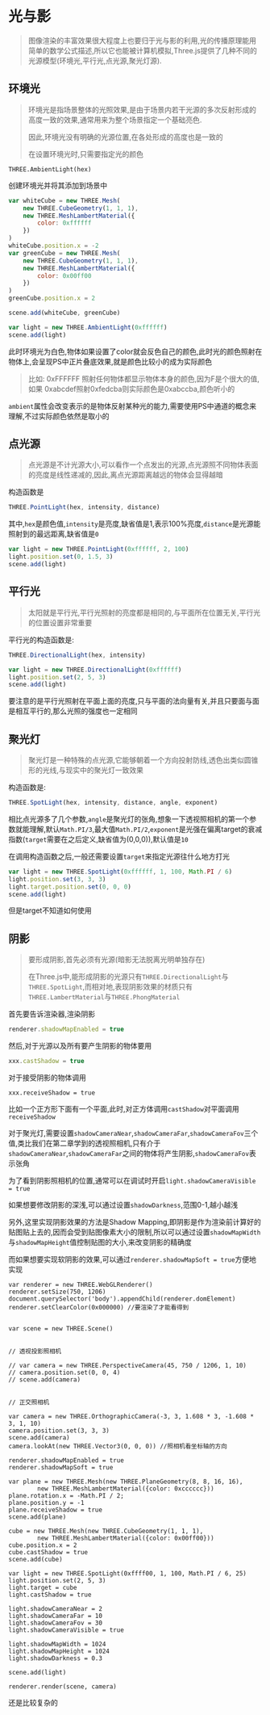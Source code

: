 # 光与影
> 图像渲染的丰富效果很大程度上也要归于光与影的利用,光的传播原理能用简单的数学公式描述,所以它也能被计算机模拟,Three.js提供了几种不同的光源模型(环境光,平行光,点光源,聚光灯源).

## 环境光
> 环境光是指场景整体的光照效果,是由于场景内若干光源的多次反射形成的高度一致的效果,通常用来为整个场景指定一个基础亮色.
> 
> 因此,环境光没有明确的光源位置,在各处形成的高度也是一致的
> 
> 在设置环境光时,只需要指定光的颜色

```
THREE.AmbientLight(hex)
```

创建环境光并将其添加到场景中

```js
var whiteCube = new THREE.Mesh(
	new THREE.CubeGeometry(1, 1, 1),
	new THREE.MeshLambertMaterial({
		color: 0xffffff
	})
)
whiteCube.position.x = -2
var greenCube = new THREE.Mesh(
	new THREE.CubeGeometry(1, 1, 1),
	new THREE.MeshLambertMaterial({
		color: 0x00ff00
	})
)
greenCube.position.x = 2

scene.add(whiteCube, greenCube)

var light = new THREE.AmbientLight(0xffffff)
scene.add(light)
```

此时环境光为白色,物体如果设置了color就会反色自己的颜色,此时光的颜色照射在物体上,会呈现PS中正片叠底效果,就是颜色比较小的成为实际颜色

> 比如: 0xFFFFFF 照射任何物体都显示物体本身的颜色,因为F是个很大的值,如果 0xabcdef照射0xfedcba则实际颜色是0xabccba,颜色听小的

`ambient`属性会改变表示的是物体反射某种光的能力,需要使用PS中通道的概念来理解,不过实际颜色依然是取小的


## 点光源
> 点光源是不计光源大小,可以看作一个点发出的光源,点光源照不同物体表面的亮度是线性递减的,因此,离点光源距离越远的物体会显得越暗

构造函数是

```js
THREE.PointLight(hex, intensity, distance)
```

其中,`hex`是颜色值,`intensity`是亮度,缺省值是1,表示100%亮度,`distance`是光源能照射到的最远距离,缺省值是`0`

```js
var light = new THREE.PointLight(0xffffff, 2, 100)
light.position.set(0, 1.5, 3)
scene.add(light)
```

## 平行光
> 太阳就是平行光,平行光照射的亮度都是相同的,与平面所在位置无关,平行光的位置设置非常重要

平行光的构造函数是:

```js
THREE.DirectionalLight(hex, intensity)
```

```js
var light = new THREE.DirectionalLight(0xffffff)
light.position.set(2, 5, 3)
scene.add(light)
```

要注意的是平行光照射在平面上面的亮度,只与平面的法向量有关,并且只要面与面是相互平行的,那么光照的强度也一定相同

## 聚光灯

> 聚光灯是一种特殊的点光源,它能够朝着一个方向投射防线,透色出类似圆锥形的光线,与现实中的聚光灯一致效果

构造函数是:

```js
THREE.SpotLight(hex, intensity, distance, angle, exponent)
```

相比点光源多了几个参数,`angle`是聚光灯的张角,想象一下透视照相机的第一个参数就能理解,默认`Math.PI/3`,最大值`Math.PI/2`,`exponent`是光强在偏离target的衰减指数(`target`需要在之后定义,缺省值为(0,0,0)),默认值是`10`

在调用构造函数之后,一般还需要设置`target`来指定光源往什么地方打光


```js
var light = new THREE.SpotLight(0xffffff, 1, 100, Math.PI / 6)
light.position.set(3, 3, 3)
light.target.position.set(0, 0, 0)
scene.add(light)
```

但是target不知道如何使用


## 阴影

> 要形成阴影,首先必须有光源(暗影无法脱离光明单独存在)
> 
> 在Three.js中,能形成阴影的光源只有`THREE.DirectionalLight`与`THREE.SpotLight`,而相对地,表现阴影效果的材质只有`THREE.LambertMaterial`与`THREE.PhongMaterial`

首先要告诉渲染器,渲染阴影

```js
renderer.shadowMapEnabled = true
```

然后,对于光源以及所有要产生阴影的物体要用

```js
xxx.castShadow = true
```

对于接受阴影的物体调用

```
xxx.receiveShadow = true
```

比如一个正方形下面有一个平面,此时,对正方体调用`castShadow`对平面调用`receiveShadow`

对于聚光灯,需要设置`shadowCameraNear`,`shadowCameraFar`,`shadowCameraFov`三个值,类比我们在第二章学到的透视照相机,只有介于`shadowCameraNear`,`shadowCameraFar`之间的物体将产生阴影,`shadowCameraFov`表示张角

为了看到阴影照相机的位置,通常可以在调试时开启`light.shadowCameraVisible = true`

如果想要修改阴影的深浅,可以通过设置`shadowDarkness`,范围0-1,越小越浅

另外,这里实现阴影效果的方法是Shadow Mapping,即阴影是作为渲染前计算好的贴图贴上去的,因而会受到贴图像素大小的限制,所以可以通过设置`shadowMapWidth`与`shadowMapHeight`值控制贴图的大小,来改变阴影的精确度

而如果想要实现软阴影的效果,可以通过`renderer.shadowMapSoft = true`方便地实现

```
var renderer = new THREE.WebGLRenderer()
renderer.setSize(750, 1206)
document.querySelector('body').appendChild(renderer.domElement)
renderer.setClearColor(0x000000) //要渲染了才能看得到


var scene = new THREE.Scene()


// 透视投影照相机

// var camera = new THREE.PerspectiveCamera(45, 750 / 1206, 1, 10)
// camera.position.set(0, 0, 4)
// scene.add(camera)


// 正交照相机

var camera = new THREE.OrthographicCamera(-3, 3, 1.608 * 3, -1.608 * 3, 1, 10)
camera.position.set(3, 3, 3)
scene.add(camera)
camera.lookAt(new THREE.Vector3(0, 0, 0)) //照相机看坐标轴的方向

renderer.shadowMapEnabled = true
renderer.shadowMapSoft = true

var plane = new THREE.Mesh(new THREE.PlaneGeometry(8, 8, 16, 16),
        new THREE.MeshLambertMaterial({color: 0xcccccc}))
plane.rotation.x = -Math.PI / 2;
plane.position.y = -1
plane.receiveShadow = true
scene.add(plane)

cube = new THREE.Mesh(new THREE.CubeGeometry(1, 1, 1),
        new THREE.MeshLambertMaterial({color: 0x00ff00}))
cube.position.x = 2
cube.castShadow = true
scene.add(cube)

var light = new THREE.SpotLight(0xffff00, 1, 100, Math.PI / 6, 25)
light.position.set(2, 5, 3)
light.target = cube
light.castShadow = true

light.shadowCameraNear = 2
light.shadowCameraFar = 10
light.shadowCameraFov = 30
light.shadowCameraVisible = true

light.shadowMapWidth = 1024
light.shadowMapHeight = 1024
light.shadowDarkness = 0.3

scene.add(light)

renderer.render(scene, camera)
```

还是比较复杂的

















